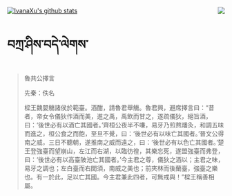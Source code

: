 [![IvanaXu's github stats](https://github-readme-stats.vercel.app/api?username=IvanaXu&show_icons=true&theme=vue-dark)](https://github.com/anuraghazra/github-readme-stats)
<img align="right" src="https://github-readme-stats.vercel.app/api/top-langs/?username=IvanaXu&langs_count=3&theme=graywhite" />
# བཀྲ་ཤིས་བདེ་ལེགས་
> 魯共公擇言
> 
> 先秦：佚名 
> 
> 樑王魏嬰觴諸侯於範臺。酒酣，請魯君舉觴。魯君興，避席擇言曰：“昔者，帝女令儀狄作酒而美，進之禹，禹飲而甘之，遂疏儀狄，絕旨酒，曰：‘後世必有以酒亡其國者。’齊桓公夜半不嗛，易牙乃煎熬燔灸，和調五味而進之，桓公食之而飽，至旦不覺，曰：‘後世必有以味亡其國者。’晉文公得南之威，三日不聽朝，遂推南之威而遠之，曰：‘後世必有以色亡其國者。’楚王登強臺而望崩山，左江而右湖，以臨彷徨，其樂忘死，遂盟強臺而弗登，曰：‘後世必有以高臺陂池亡其國者。’今主君之尊，儀狄之酒以；主君之味，易牙之調也；左白臺而右閭須，南威之美也；前夾林而後蘭臺，強臺之樂也。有一於此，足以亡其國。今主君兼此四者，可無戒與！”樑王稱善相屬。
>